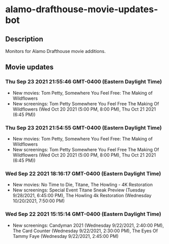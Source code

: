 # alamo-drafthouse-movie-updates-bot

## Description

Monitors for Alamo Drafthouse movie additions.

## Movie updates
### Thu Sep 23 2021 21:55:46 GMT-0400 (Eastern Daylight Time)
* New movies: Tom Petty, Somewhere You Feel Free: The Making of Wildflowers
* New screenings: Tom Petty Somewhere You Feel Free The Making Of Wildflowers (Wed Oct 20 2021 (5:00 PM, 8:00 PM), Thu Oct 21 2021 (6:45 PM))


### Thu Sep 23 2021 21:54:55 GMT-0400 (Eastern Daylight Time)

- New movies: Tom Petty, Somewhere You Feel Free: The Making of Wildflowers
- New screenings: Tom Petty Somewhere You Feel Free The Making Of Wildflowers (Wed Oct 20 2021 (5:00 PM, 8:00 PM), Thu Oct 21 2021 (6:45 PM))

### Wed Sep 22 2021 18:16:17 GMT-0400 (Eastern Daylight Time)

- New movies: No Time to Die, Titane, The Howling - 4K Restoration
- New screenings: Special Event Titane Sneak Preview (Tuesday 9/28/2021, 6:45:00 PM), The Howling 4k Restoration (Wednesday 10/20/2021, 7:50:00 PM)

### Wed Sep 22 2021 15:15:14 GMT-0400 (Eastern Daylight Time)

- New screenings: Candyman 2021 (Wednesday 9/22/2021, 2:40:00 PM), The Card Counter (Wednesday 9/22/2021, 2:30:00 PM), The Eyes Of Tammy Faye (Wednesday 9/22/2021, 2:45:00 PM)
